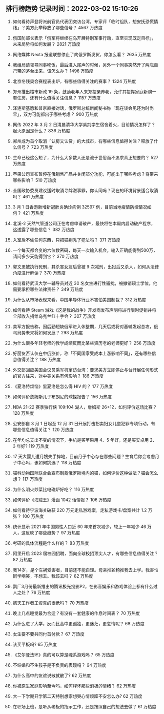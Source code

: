 
## 排行榜趋势 记录时间：2022-03-02 15:10:26
  
  1. 如何看待拜登将派前官员代表团突访台湾，专家评「临时组队，想安抚恐慌情绪」？美方此举释放了哪些信号？ 4567 万热度
    
  2. 俄国防部长表示「俄军将继续在乌开展特别军事行动，直至实现既定目标」，未来局势将如何发展？ 2821 万热度
    
  3. 网络媒体 Nexta 报道联想停止了向俄罗斯发货，你怎么看？ 2635 万热度
    
  4. 我组局请领导同事吃饭，最后进入尾声的时候，另外一个同事突然开了两瓶自己带的茅台出来，该怎么办？ 1496 万热度
    
  5. 北京冬残奥会赛程表出炉，有哪些值得关注的赛事？ 1324 万热度
    
  6. 郑州推出楼市新政 19 条，鼓励老年人来郑投亲养老，允许其投靠家庭新购一套住房，还有什么值得关注信息？ 1157 万热度
    
  7. 泽连斯基愿和普京直接对话，俄罗斯总统新闻秘书称「现在谈会见还为时尚早」，双方可能都出于哪些考虑？ 900 万热度
    
  8. 网传 2022 年 3 月 2 日清晨清华大学紫荆学生宿舍着火，目前情况怎样了？起火原因是什么？ 836 万热度
    
  9. 郑州成为首个取消「认房又认贷」的大城市，有哪些信息值得关注？释放了什么信号？ 723 万热度
    
  10. 生命已经这么短了，为什么大多数人还是流于世俗而不追求真正想要的？ 527 万热度
    
  11. 苹果公司宣布暂停在俄销售产品并关闭部分功能，可能出于哪些考虑？将带来哪些影响？ 510 万热度
    
  12. 全国政协委员建议适时取消寻衅滋事罪，你认同吗？现在的环境背景适合取消吗？ 461 万热度
    
  13. 3 月 1 日香港新增新冠肺炎确诊病例 32597 例，目前当地疫情防控情况如何？ 421 万热度
    
  14. 北溪-2 天然气管道公司正在考虑申请破产，最快将在本周内启动破产程序，这透露了哪些信息？ 382 万热度
    
  15. 入室后不偷任何东西，只把猫剃秃了犯法吗？ 371 万热度
    
  16. 一个每天都会变的六位数密码，每天一次输入机会，输入正确能得到500万，请问多少天能得到它？ 370 万热度
    
  17. 郭文思被执行死刑，其杀害女友后曾被 9 次减刑，出狱后又杀人，如何从法律角度进行解读？ 370 万热度
    
  18. 如何看待武汉大学一辅导员对近 30 名女生进行性骚扰，被撤销硕士学位，他需要承担哪些法律责任？ 349 万热度
    
  19. 为什么从市场表现来看，中国半导体行业不害怕美国制裁？ 312 万热度
    
  20. 如何看待 Steam 游戏《这是我的战争》开发商发布声明将进行限时促销并将全部收入捐给乌克兰红十字会？ 307 万热度
    
  21. 美军方报告称，因后勤短缺俄军进入休整期，几天后或将对基辅发起总攻，俄乌局势未来将如何发展？ 293 万热度
    
  22. 为什么很多年轻老师的教学成绩反而比某些资历老的老师更好？ 256 万热度
    
  23. 好丽友否认仅在中俄涨价，称「不同国家受成本上涨影响不同」，还有哪些信息值得关注？ 188 万热度
    
  24. 外交部回应美国会议员乘军机窜访台湾：要求美方立即停止与台开展任何形式的官方往来，对中美关系有何影响？ 186 万热度
    
  25. 《夏洛特烦恼》里夏洛是怎么得 HIV 的？ 177 万热度
    
  26. 如何评价詹姆斯儿子布朗尼的球探报告？ 156 万热度
    
  27. NBA 21-22 赛季独行侠 109:104 湖人，詹姆斯 26+12，如何评价这场比赛？ 128 万热度
    
  28. 公安部自 3 月 1 日起至 12 月 31 日开展打击拐卖妇女儿童犯罪专项行动，有哪些信息值得关注？ 120 万热度
    
  29. 在年均总支出不变的情况下，手机是买苹果用 4、5 年好，还是买安卓用 2、3 年好? 119 万热度
    
  30. 17 天大婴儿遭月嫂失手摔地，目前月子中心存在哪些问题？生育后你会考虑月子中心吗，该如何挑选？ 118 万热度
    
  31. 猫科动物国际联合会宣布制裁俄罗斯境内的猫，如何评价这种做法？猫会怎么想？ 117 万热度
    
  32. 为什么明火炒菜比电磁炉好吃？ 116 万热度
    
  33. 如何评价《海贼王》漫画 1042 话情报？ 106 万热度
    
  34. 如何看待宁波海关破获 220 万元走私游戏案，走私游戏卡/盘案共计 1.2 万张？ 100 万热度
    
  35. 统计显示 2021 年中国男性人口近 60 年来首次减少，较上一年减少 46 万人，这反映了哪些趋势？ 97 万热度
    
  36. 考研的具体流程是什么样的？ 83 万热度
    
  37. 阿里开启 2023 届校园招聘，面向全球校招顶尖人才，有哪些信息值得关注？ 82 万热度
    
  38. 我14岁，是个车祸受害者，目前还不能自理。母亲推轮椅推我去上学。我害怕同学嘲笑，不想去。我该去吗？ 82 万热度
    
  39. 鹅厂3月份最新推出的腾讯极光投影P2，在影音娱乐和游戏体验上都有什么过人之处？ 76 万热度
    
  40. 航天工作者工资真的很低吗？ 70 万热度
    
  41. 晚上几点睡觉最为合适？有没有一套健康的作息时间表？ 70 万热度
    
  42. 为什么进了大学，反而比高中更孤独，更迷茫，更怠惰呢？ 68 万热度
    
  43. 女生要不要共同付首付款？ 67 万热度
    
  44. 该买平板吗? 65 万热度
    
  45. 《艾尔登法环》真的可以算是魂系游戏吗？ 65 万热度
    
  46. 不结婚和不生孩子是不负责的表现吗？ 64 万热度
    
  47. 为什么高中的友谊说散就散了? 62 万热度
    
  48. 你被原生家庭影响至今吗，如何释怀那些消极的情绪？ 62 万热度
    
  49. 大一下学期开学第二天特别想家想哭心情烦躁不安怎么办? 62 万热度
    
  50. 在职场上班，是听从老板的指示工作，还是按照自己的想法去做？ 61 万热度
    